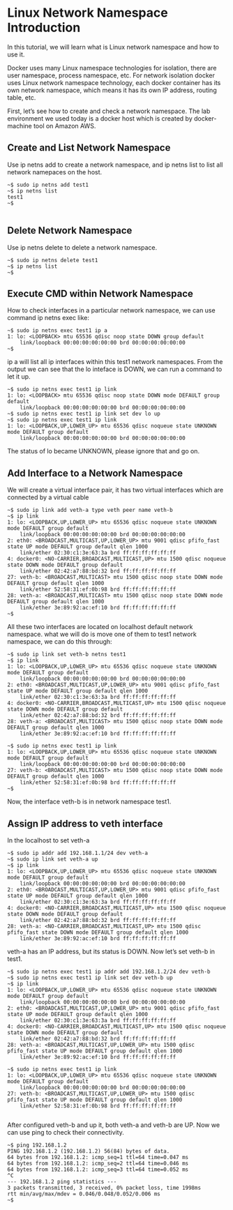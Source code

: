 # Linux Network Namespace Introduction


In this tutorial, we will learn what is Linux network namespace and how to use it.

Docker uses many Linux namespace technologies for isolation, there are user namespace, process namespace, etc. For network isolation docker uses Linux network namespace technology, each docker container has its own network namespace, which means it has its own IP address, routing table, etc.

First, let’s see how to create and check a network namespace. The lab environment we used today is a docker host which is created by docker-machine tool on Amazon AWS.

## Create and List Network Namespace

Use ip netns add <network namespace name> to create a network namespace, and ip netns list to list all network namepaces on the host.
    
```
~$ sudo ip netns add test1
~$ ip netns list
test1
~$
    
```

## Delete Network Namespace
Use ip netns delete <network namespace name> to delete a network namespace.

```
~$ sudo ip netns delete test1
~$ ip netns list
~$

```
## Execute CMD within Network Namespace

How to check interfaces in a particular network namespace, we can use command ip netns exec <network namespace name> <command> like:

```
~$ sudo ip netns exec test1 ip a
1: lo: <LOOPBACK> mtu 65536 qdisc noop state DOWN group default
    link/loopback 00:00:00:00:00:00 brd 00:00:00:00:00:00
~$

```
ip a will list all ip interfaces within this test1 network namespaces. From the output we can see that the lo inteface is DOWN, we can run a command to let it up.

```
~$ sudo ip netns exec test1 ip link
1: lo: <LOOPBACK> mtu 65536 qdisc noop state DOWN mode DEFAULT group default
    link/loopback 00:00:00:00:00:00 brd 00:00:00:00:00:00
~$ sudo ip netns exec test1 ip link set dev lo up
~$ sudo ip netns exec test1 ip link
1: lo: <LOOPBACK,UP,LOWER_UP> mtu 65536 qdisc noqueue state UNKNOWN mode DEFAULT group default
    link/loopback 00:00:00:00:00:00 brd 00:00:00:00:00:00

```
The status of lo became UNKNOWN, please ignore that and go on.

## Add Interface to a Network Namespace
We will create a virtual interface pair, it has two virtual interfaces which are connected by a virtual cable

```
~$ sudo ip link add veth-a type veth peer name veth-b
~$ ip link
1: lo: <LOOPBACK,UP,LOWER_UP> mtu 65536 qdisc noqueue state UNKNOWN mode DEFAULT group default
    link/loopback 00:00:00:00:00:00 brd 00:00:00:00:00:00
2: eth0: <BROADCAST,MULTICAST,UP,LOWER_UP> mtu 9001 qdisc pfifo_fast state UP mode DEFAULT group default qlen 1000
    link/ether 02:30:c1:3e:63:3a brd ff:ff:ff:ff:ff:ff
4: docker0: <NO-CARRIER,BROADCAST,MULTICAST,UP> mtu 1500 qdisc noqueue state DOWN mode DEFAULT group default
    link/ether 02:42:a7:88:bd:32 brd ff:ff:ff:ff:ff:ff
27: veth-b: <BROADCAST,MULTICAST> mtu 1500 qdisc noop state DOWN mode DEFAULT group default qlen 1000
    link/ether 52:58:31:ef:0b:98 brd ff:ff:ff:ff:ff:ff
28: veth-a: <BROADCAST,MULTICAST> mtu 1500 qdisc noop state DOWN mode DEFAULT group default qlen 1000
    link/ether 3e:89:92:ac:ef:10 brd ff:ff:ff:ff:ff:ff
~$

```
All these two interfaces are located on localhost default network namespace. what we will do is move one of them to test1 network namespace, we can do this through:

```
~$ sudo ip link set veth-b netns test1
~$ ip link
1: lo: <LOOPBACK,UP,LOWER_UP> mtu 65536 qdisc noqueue state UNKNOWN mode DEFAULT group default
    link/loopback 00:00:00:00:00:00 brd 00:00:00:00:00:00
2: eth0: <BROADCAST,MULTICAST,UP,LOWER_UP> mtu 9001 qdisc pfifo_fast state UP mode DEFAULT group default qlen 1000
    link/ether 02:30:c1:3e:63:3a brd ff:ff:ff:ff:ff:ff
4: docker0: <NO-CARRIER,BROADCAST,MULTICAST,UP> mtu 1500 qdisc noqueue state DOWN mode DEFAULT group default
    link/ether 02:42:a7:88:bd:32 brd ff:ff:ff:ff:ff:ff
28: veth-a: <BROADCAST,MULTICAST> mtu 1500 qdisc noop state DOWN mode DEFAULT group default qlen 1000
    link/ether 3e:89:92:ac:ef:10 brd ff:ff:ff:ff:ff:ff
    
~$ sudo ip netns exec test1 ip link
1: lo: <LOOPBACK,UP,LOWER_UP> mtu 65536 qdisc noqueue state UNKNOWN mode DEFAULT group default
    link/loopback 00:00:00:00:00:00 brd 00:00:00:00:00:00
27: veth-b: <BROADCAST,MULTICAST> mtu 1500 qdisc noop state DOWN mode DEFAULT group default qlen 1000
    link/ether 52:58:31:ef:0b:98 brd ff:ff:ff:ff:ff:ff
~$

```
Now, the interface veth-b is in network namespace test1.

## Assign IP address to veth interface
In the localhost to set veth-a

```
~$ sudo ip addr add 192.168.1.1/24 dev veth-a
~$ sudo ip link set veth-a up
~$ ip link
1: lo: <LOOPBACK,UP,LOWER_UP> mtu 65536 qdisc noqueue state UNKNOWN mode DEFAULT group default
    link/loopback 00:00:00:00:00:00 brd 00:00:00:00:00:00
2: eth0: <BROADCAST,MULTICAST,UP,LOWER_UP> mtu 9001 qdisc pfifo_fast state UP mode DEFAULT group default qlen 1000
    link/ether 02:30:c1:3e:63:3a brd ff:ff:ff:ff:ff:ff
4: docker0: <NO-CARRIER,BROADCAST,MULTICAST,UP> mtu 1500 qdisc noqueue state DOWN mode DEFAULT group default
    link/ether 02:42:a7:88:bd:32 brd ff:ff:ff:ff:ff:ff
28: veth-a: <NO-CARRIER,BROADCAST,MULTICAST,UP> mtu 1500 qdisc pfifo_fast state DOWN mode DEFAULT group default qlen 1000
    link/ether 3e:89:92:ac:ef:10 brd ff:ff:ff:ff:ff:ff

```
veth-a has an IP address, but its status is DOWN. Now let’s set veth-b in test1.

```
~$ sudo ip netns exec test1 ip addr add 192.168.1.2/24 dev veth-b
~$ sudo ip netns exec test1 ip link set dev veth-b up
~$ ip link
1: lo: <LOOPBACK,UP,LOWER_UP> mtu 65536 qdisc noqueue state UNKNOWN mode DEFAULT group default
    link/loopback 00:00:00:00:00:00 brd 00:00:00:00:00:00
2: eth0: <BROADCAST,MULTICAST,UP,LOWER_UP> mtu 9001 qdisc pfifo_fast state UP mode DEFAULT group default qlen 1000
    link/ether 02:30:c1:3e:63:3a brd ff:ff:ff:ff:ff:ff
4: docker0: <NO-CARRIER,BROADCAST,MULTICAST,UP> mtu 1500 qdisc noqueue state DOWN mode DEFAULT group default
    link/ether 02:42:a7:88:bd:32 brd ff:ff:ff:ff:ff:ff
28: veth-a: <BROADCAST,MULTICAST,UP,LOWER_UP> mtu 1500 qdisc pfifo_fast state UP mode DEFAULT group default qlen 1000
    link/ether 3e:89:92:ac:ef:10 brd ff:ff:ff:ff:ff:ff
    
~$ sudo ip netns exec test1 ip link
1: lo: <LOOPBACK,UP,LOWER_UP> mtu 65536 qdisc noqueue state UNKNOWN mode DEFAULT group default
    link/loopback 00:00:00:00:00:00 brd 00:00:00:00:00:00
27: veth-b: <BROADCAST,MULTICAST,UP,LOWER_UP> mtu 1500 qdisc pfifo_fast state UP mode DEFAULT group default qlen 1000
    link/ether 52:58:31:ef:0b:98 brd ff:ff:ff:ff:ff:ff
    
```
After configured veth-b and up it, both veth-a and veth-b are UP. Now we can use ping to check their connectivity.

```
~$ ping 192.168.1.2
PING 192.168.1.2 (192.168.1.2) 56(84) bytes of data.
64 bytes from 192.168.1.2: icmp_seq=1 ttl=64 time=0.047 ms
64 bytes from 192.168.1.2: icmp_seq=2 ttl=64 time=0.046 ms
64 bytes from 192.168.1.2: icmp_seq=3 ttl=64 time=0.052 ms
^C
--- 192.168.1.2 ping statistics ---
3 packets transmitted, 3 received, 0% packet loss, time 1998ms
rtt min/avg/max/mdev = 0.046/0.048/0.052/0.006 ms
~$

```
